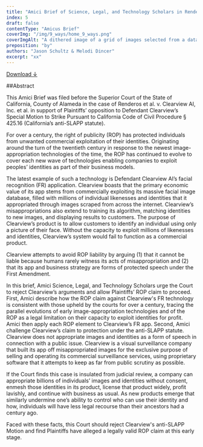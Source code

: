 ```yaml
---
title: "Amici Brief of Science, Legal, and Technology Scholars in Renderos et al. v. Clearview AI, Inc. et al., No. RG21096898 (Superior Ct. Alameda County)"
index: 5
draft: false
contentType: "Amicus Brief"
coverImg: "/img/9_ways/home_9_ways.png"
coverImgAlt: "A dithered image of a grid of images selected from a dataset"
preposition: "by"
authors: "Jason Schultz & Melodi Dincer"
excerpt: "xx"
---
```


[Download ↓](public/docs/legal_knowing_machines/FILED_Clearview_Scholars_Amici_Curiae_Brief.pdf)

##Abstract	
	
This Amici Brief was filed before the Superior Court of the State of California, County of Alameda in the case of Renderos et al. v. Clearview AI, Inc. et al. in support of Plaintiffs’ opposition to Defendant Clearview’s Special Motion to Strike Pursuant to California Code of Civil Procedure § 425.16 (California’s anti-SLAPP statute).

For over a century, the right of publicity (ROP) has protected individuals from unwanted commercial exploitation of their identities. Originating around the turn of the twentieth century in response to the newest image-appropriation technologies of the time, the ROP has continued to evolve to cover each new wave of technologies enabling companies to exploit peoples’ identities as part of their business models.

The latest example of such a technology is Defendant Clearview AI’s facial recognition (FR) application. Clearview boasts that the primary economic value of its app stems from commercially exploiting its massive facial image database, filled with millions of individual likenesses and identities that it appropriated through images scraped from across the internet. Clearview’s misappropriations also extend to training its algorithm, matching identities to new images, and displaying results to customers. The purpose of Clearview’s product is to allow customers to identify an individual using only a picture of their face. Without the capacity to exploit millions of likenesses and identities, Clearview’s system would fail to function as a commercial product.

Clearview attempts to avoid ROP liability by arguing (1) that it cannot be liable because humans rarely witness its acts of misappropriation and (2) that its app and business strategy are forms of protected speech under the First Amendment.

In this brief, Amici Science, Legal, and Technology Scholars urge the Court to reject Clearview’s arguments and allow Plaintiffs’ ROP claim to proceed. First, Amici describe how the ROP claim against Clearview's FR technology is consistent with those upheld by the courts for over a century, tracing the parallel evolutions of early image-appropriation technologies and of the ROP as a legal limitation on their capacity to exploit identities for profit. Amici then apply each ROP element to Clearview’s FR app. Second, Amici challenge Clearview’s claim to protection under the anti-SLAPP statute. Clearview does not appropriate images and identities as a form of speech in connection with a public issue. Clearview is a visual surveillance company that built its app off misappropriated images for the exclusive purpose of selling and operating its commercial surveillance services, using proprietary software that it attempts to keep as far from public scrutiny as possible.

If the Court finds this case is insulated from judicial review, a company can appropriate billions of individuals’ images and identities without consent, enmesh those identities in its product, license that product widely, profit lavishly, and continue with business as usual. As new products emerge that similarly undermine one’s ability to control who can use their identity and how, individuals will have less legal recourse than their ancestors had a century ago.

Faced with these facts, this Court should reject Clearview's anti-SLAPP Motion and find Plaintiffs have alleged a legally valid ROP claim at this early stage. 